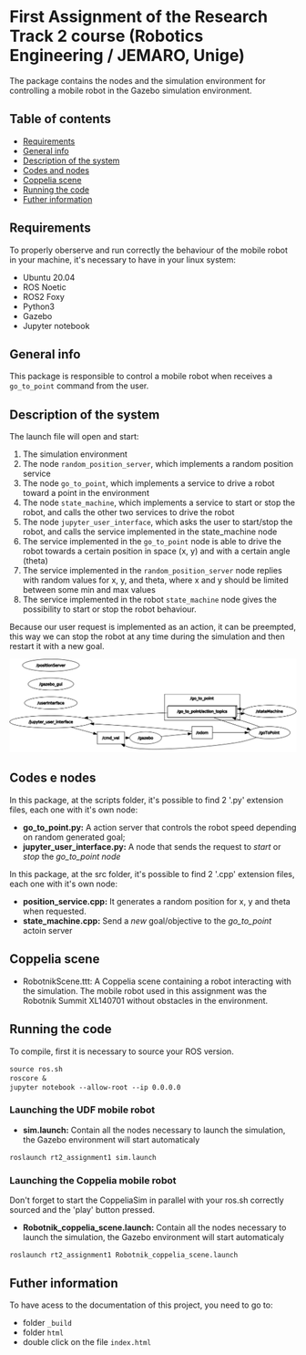 # First Assignment of the Research Track 2 course (Robotics Engineering / JEMARO, Unige)
The package contains the nodes and the simulation environment for controlling a mobile robot in the Gazebo simulation environment.

## Table of contents
* [Requirements](#requirements)
* [General info](#general-info)
* [Description of the system](#description-of-the-system)
* [Codes and nodes](#codes-and-nodes) 
* [Coppelia scene](#coppelia-scene)
* [Running the code](#running-the-code) 
* [Futher information](#futher-information)

## Requirements

To properly oberserve and run correctly the behaviour of the mobile robot in your machine, it's necessary to have in your linux system:
- Ubuntu 20.04 
- ROS Noetic
- ROS2 Foxy
- Python3
- Gazebo
- Jupyter notebook 

## General info

This package is responsible to control a mobile robot when receives a `go_to_point` command from the user.

## Description of the system

The launch file will open and start:
1. The simulation environment
2. The node `random_position_server`, which implements a random position service
3. The node `go_to_point`, which implements a service to drive a robot toward a point in the environment
4. The node `state_machine`, which implements a service to start or stop the robot, and calls the other two services to drive the robot
5. The node `jupyter_user_interface`, which asks the user to start/stop the robot, and calls the service implemented in the state_machine node
6. The service implemented in the `go_to_point` node is able to drive the robot towards a certain position in space (x, y) and with a certain angle (theta)
7. The service implemented in the `random_position_server` node replies with random values for x, y, and theta, where x and y should be limited between some min and max values
8. The service implemented in the robot `state_machine` node gives the possibility to start or stop the robot behaviour.

Because our user request is implemented as an action, it can be preempted, this way we can stop the robot at any time during the simulation and then restart it with a new goal.

![](docs/rosgraph_jupyter.png)

## Codes e nodes

In this package, at the scripts folder, it's possible to find 2 '.py' extension files, each one with it's own node:

- **go_to_point.py:** A action server that controls the robot speed depending on random generated goal;
- **jupyter_user_interface.py:** A node that sends the request to *start* or *stop* the *go_to_point node*

In this package, at the src folder, it's possible to find 2 '.cpp' extension files, each one with it's own node:

- **position_service.cpp:** It generates a random position for x, y and theta when requested.
- **state_machine.cpp:** Send a *new* goal/objective to the *go_to_point* actoin server

## Coppelia scene

- RobotnikScene.ttt: A Coppelia scene containing a robot interacting with the simulation. The mobile robot used in this assignment was the Robotnik Summit XL140701 without obstacles in the environment.

## Running the code

To compile, first it is necessary to source your ROS version.
```
source ros.sh
roscore &
jupyter notebook --allow-root --ip 0.0.0.0
```

### Launching the UDF mobile robot

- **sim.launch:** Contain all the nodes necessary to launch the simulation, the Gazebo environment will start automaticaly
```
roslaunch rt2_assignment1 sim.launch
```

### Launching the Coppelia mobile robot

Don't forget to start the CoppeliaSim in parallel with your ros.sh correctly sourced and the 'play' button pressed.

- **Robotnik_coppelia_scene.launch:** Contain all the nodes necessary to launch the simulation, the Gazebo environment will start automaticaly
```
roslaunch rt2_assignment1 Robotnik_coppelia_scene.launch
```

## Futher information

To have acess to the documentation of this project, you need to go to:
- folder `_build`
- folder `html`
- double click on the file `index.html`
